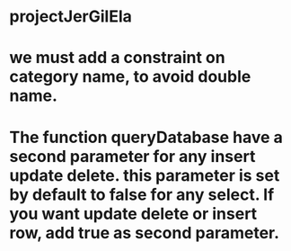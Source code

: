 # projectJerGilEla

# we must add a constraint on category name, to avoid double name.
# The function queryDatabase have a second parameter for any insert update delete. this parameter is set by default to false for any select. If you want update delete or insert row, add true as second parameter.
